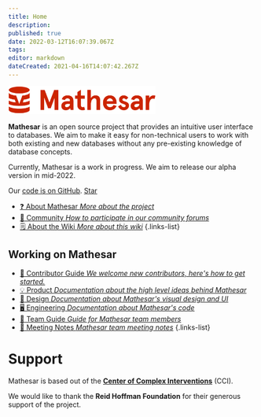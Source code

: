 ```yaml
---
title: Home
description: 
published: true
date: 2022-03-12T16:07:39.067Z
tags: 
editor: markdown
dateCreated: 2021-04-16T14:07:42.267Z
---
```


<img src="/logo@2x_cropped.png" width=300px/>

**Mathesar** is an open source project that provides an intuitive user interface to databases. We aim to make it easy for non-technical users to work with both existing and new databases without any pre-existing knowledge of database concepts.

Currently, Mathesar is a work in progress. We aim to release our alpha version in mid-2022.

Our [code is on GitHub](https://github.com/centerofci/mathesar). <a class="github-button" href="https://github.com/centerofci/mathesar" data-icon="octicon-star" data-size="large" data-show-count="true" aria-label="Star centerofci/mathesar on GitHub">Star</a>

- [:question: About Mathesar *More about the project*](/product/about)
- [:busts_in_silhouette: Community *How to participate in our community forums*](/community)
- [:spiral_notepad: About the Wiki *More about this wiki*](/about-the-wiki)
{.links-list}

## Working on Mathesar
- [:scroll: Contributor Guide *We welcome new contributors, here's how to get started.*](/community/contributing)
- [:bulb: Product *Documentation about the high level ideas behind Mathesar*](/product)
- [:art: Design *Documentation about Mathesar's visual design and UI*](/design)
- [:desktop_computer: Engineering *Documentation about Mathesar's code*](/engineering)
- [:notebook: Team Guide *Guide for Mathesar team members*](/team/guide)
- [:memo: Meeting Notes *Mathesar team meeting notes*](/meeting-notes)
{.links-list}

# Support
Mathesar is based out of the **[Center of Complex Interventions](https://www.centerofci.org/)** (CCI).

We would like to thank the **Reid Hoffman Foundation** for their generous support of the project.
